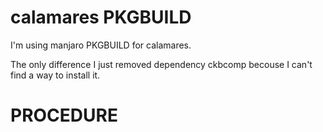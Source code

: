 # calamares PKGBUILD 

I'm using manjaro PKGBUILD for calamares.

The only difference I just removed dependency ckbcomp becouse I can't find a way to install it.

# PROCEDURE
